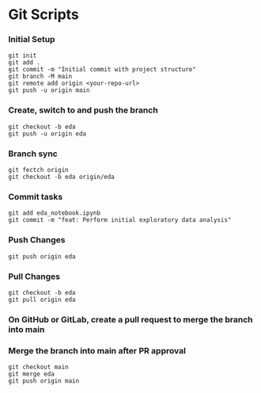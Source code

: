 # Git Scripts

### Initial Setup
```
git init
git add .
git commit -m "Initial commit with project structure"
git branch -M main
git remote add origin <your-repo-url>
git push -u origin main
```


### Create, switch to and push the branch
```
git checkout -b eda
git push -u origin eda
```


### Branch sync
```
git fectch origin
git checkout -b eda origin/eda
```


### Commit tasks
```
git add eda_notebook.ipynb
git commit -m "feat: Perform initial exploratory data analysis"
```


### Push Changes
```
git push origin eda
```


### Pull Changes
```
git checkout -b eda
git pull origin eda
```


### On GitHub or GitLab, create a pull request to merge the branch into main


### Merge the branch into main after PR approval
```
git checkout main
git merge eda
git push origin main
```